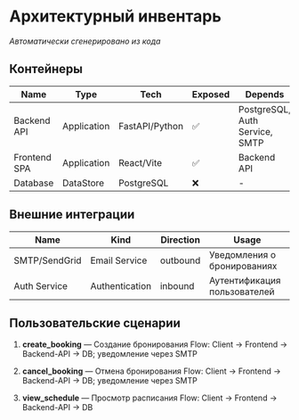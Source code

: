 # Архитектурный инвентарь

_Автоматически сгенерировано из кода_

## Контейнеры

| Name | Type | Tech | Exposed | Depends |
|------|------|------|---------|---------|
| Backend API | Application | FastAPI/Python | ✅ | PostgreSQL, Auth Service, SMTP |
| Frontend SPA | Application | React/Vite | ✅ | Backend API |
| Database | DataStore | PostgreSQL | ❌ | - |

## Внешние интеграции

| Name | Kind | Direction | Usage |
|------|------|-----------|-------|
| SMTP/SendGrid | Email Service | outbound | Уведомления о бронированиях |
| Auth Service | Authentication | inbound | Аутентификация пользователей |

## Пользовательские сценарии

1. **create_booking** — Создание бронирования
   Flow: Client → Frontend → Backend-API → DB; уведомление через SMTP

2. **cancel_booking** — Отмена бронирования
   Flow: Client → Frontend → Backend-API → DB; уведомление через SMTP

3. **view_schedule** — Просмотр расписания
   Flow: Client → Frontend → Backend-API → DB

